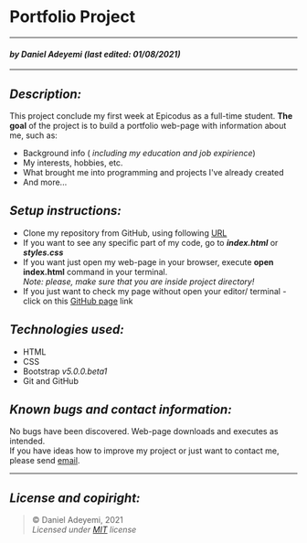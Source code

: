 # Portfolio Project 
---
#### *by* ***Daniel Adeyemi*** *(last edited: 01/08/2021)*
* * *
## *Description:*   
This project conclude my first week at Epicodus as a full-time student. **The goal** of the project is to build a portfolio web-page with information about me, such as:
* Background info ( *including my education and job expirience*) 
* My interests, hobbies, etc.
* What brought me into programming and projects I've already created
* And more...

## *Setup instructions:*
* Clone my repository from GitHub, using following [URL](https://github.com/DanielAdeyemi/Epicodus-project-1.git)
* If you want to see any specific part of my code, go to ***index.html*** or ***styles.css***
* If you want just open my web-page in your browser, execute **open index.html** command in your terminal.    
*Note: please, make sure that you are inside project directory!*
* If you just want to check my page without open your editor/ terminal - click on this [GitHub page](https://danieladeyemi.github.io/Epicodus-project-1/) link

## *Technologies used:*
* HTML
* CSS 
* Bootstrap *v5.0.0.beta1*
* Git and GitHub

## *Known bugs and contact information:*
No bugs have been discovered. Web-page downloads and executes as intended.   
If you have ideas how to improve my project or just want to contact me, please send [email](mailto:adeyemidany@gmail.com).

---
## *License and copiright:*
> © Daniel Adeyemi, 2021   
> *Licensed under [MIT](https://mit-license.org) license*
